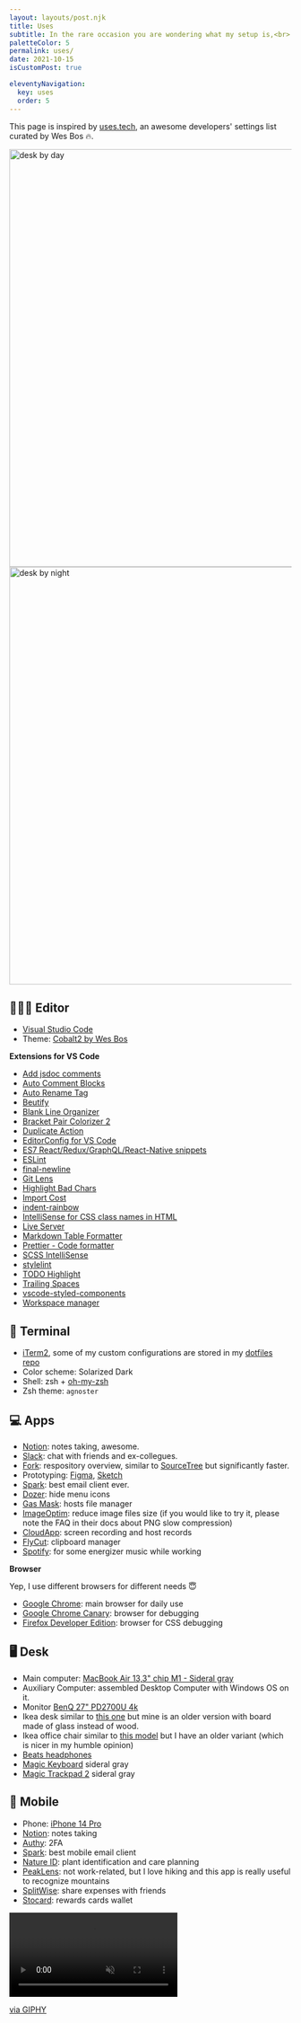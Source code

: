 ```yaml
---
layout: layouts/post.njk
title: Uses
subtitle: In the rare occasion you are wondering what my setup is,<br> here there is some of my stuff listed by category.
paletteColor: 5
permalink: uses/
date: 2021-10-15
isCustomPost: true

eleventyNavigation:
  key: uses
  order: 5
---
```


This page is inspired by [uses.tech](https://uses.tech/), an awesome developers' settings list curated by Wes Bos 🔥.

<!-- image - light theme -->
<img class="u-shadow u-hidden-theme-dark" loading="lazy" src="https://res.cloudinary.com/giuliachiola/image/upload/v1635698632/super-blog/other/desk-by-day_al7xwl.jpg" alt="desk by day" width="1024" height="744">

<!-- image - dark theme -->
<img class="u-shadow u-hidden-theme-light" loading="lazy" src="https://res.cloudinary.com/giuliachiola/image/upload/c_scale,w_1024/v1634714586/super-blog/other/desk-by-night_gtrjnc.jpg" alt="desk by night" width="1024" height="744">

## 👩🏻‍💻 Editor

- [Visual Studio Code](https://code.visualstudio.com/)
- Theme: [Cobalt2 by Wes Bos](https://marketplace.visualstudio.com/items?itemName=wesbos.theme-cobalt2)

**Extensions for VS Code**
- [Add jsdoc comments](https://marketplace.visualstudio.com/items?itemName=stevencl.addDocComments)
- [Auto Comment Blocks](https://marketplace.visualstudio.com/items?itemName=kevinkyang.auto-comment-blocks)
- [Auto Rename Tag](https://marketplace.visualstudio.com/items?itemName=formulahendry.auto-rename-tag)
- [Beutify](https://marketplace.visualstudio.com/items?itemName=HookyQR.beautify)
- [Blank Line Organizer](https://marketplace.visualstudio.com/items?itemName=rintoj.blank-line-organizer)
- [Bracket Pair Colorizer 2](https://marketplace.visualstudio.com/items?itemName=CoenraadS.bracket-pair-colorizer-2)
- [Duplicate Action](https://marketplace.visualstudio.com/items?itemName=mrmlnc.vscode-duplicate)
- [EditorConfig for VS Code](https://marketplace.visualstudio.com/items?itemName=EditorConfig.EditorConfig)
- [ES7 React/Redux/GraphQL/React-Native snippets](https://marketplace.visualstudio.com/items?itemName=dsznajder.es7-react-js-snippets)
- [ESLint](https://marketplace.visualstudio.com/items?itemName=dbaeumer.vscode-eslint)
- [final-newline](https://marketplace.visualstudio.com/items?itemName=samverschueren.final-newline)
- [Git Lens](https://marketplace.visualstudio.com/items?itemName=eamodio.gitlens)
- [Highlight Bad Chars](https://marketplace.visualstudio.com/items?itemName=wengerk.highlight-bad-chars)
- [Import Cost](https://marketplace.visualstudio.com/items?itemName=wix.vscode-import-cost)
- [indent-rainbow](https://marketplace.visualstudio.com/items?itemName=oderwat.indent-rainbow)
- [IntelliSense for CSS class names in HTML](https://marketplace.visualstudio.com/items?itemName=Zignd.html-css-class-completion)
- [Live Server](https://marketplace.visualstudio.com/items?itemName=ritwickdey.LiveServer)
- [Markdown Table Formatter](https://marketplace.visualstudio.com/items?itemName=fcrespo82.markdown-table-formatter)
- [Prettier - Code formatter](https://marketplace.visualstudio.com/items?itemName=esbenp.prettier-vscode)
- [SCSS IntelliSense](https://marketplace.visualstudio.com/items?itemName=mrmlnc.vscode-scss)
- [stylelint](https://marketplace.visualstudio.com/items?itemName=stylelint.vscode-stylelint)
- [TODO Highlight](https://marketplace.visualstudio.com/items?itemName=wayou.vscode-todo-highlight)
- [Trailing Spaces](https://marketplace.visualstudio.com/items?itemName=shardulm94.trailing-spaces)
- [vscode-styled-components](https://marketplace.visualstudio.com/items?itemName=jpoissonnier.vscode-styled-components)
- [Workspace manager](https://marketplace.visualstudio.com/items?itemName=design4pro.workspace-manager)

## 🤖 Terminal
- [iTerm2](https://iterm2.com/), some of my custom configurations are stored in my [dotfiles repo](https://github.com/giuliachiola/dotfiles)
- Color scheme: Solarized Dark
- Shell: zsh + [oh-my-zsh](https://ohmyz.sh/)
- Zsh theme: `agnoster`

## 💻 Apps
- [Notion](https://www.notion.so/): notes taking, awesome.
- [Slack](https://slack.com/intl/en-it/): chat with friends and ex-collegues.
- [Fork](https://git-fork.com/): respository overview, similar to [SourceTree](https://www.sourcetreeapp.com/) but significantly faster.
- Prototyping: [Figma](https://www.figma.com/), [Sketch](https://www.sketch.com/)
- [Spark](https://sparkmailapp.com/): best email client ever.
- [Dozer](https://github.com/Mortennn/Dozer): hide menu icons
- [Gas Mask](https://github.com/2ndalpha/gasmask): hosts file manager
- [ImageOptim](https://imageoptim.com/mac): reduce image files size (if you would like to try it, please note the FAQ in their docs about PNG slow compression)
- [CloudApp](https://www.getcloudapp.com/): screen recording and host records
- [FlyCut](https://apps.apple.com/us/app/flycut-clipboard-manager/id442160987?mt=12): clipboard manager
- [Spotify](https://open.spotify.com/): for some energizer music while working

**Browser**

Yep, I use different browsers for different needs 😇

- [Google Chrome](https://www.google.com/chrome/): main browser for daily use
- [Google Chrome Canary](https://www.google.com/chrome/canary/): browser for debugging
- [Firefox Developer Edition](https://www.mozilla.org/en-US/firefox/developer/): browser for CSS debugging
## 🖥 Desk

- Main computer: [MacBook Air 13,3" chip M1 - Sideral gray](https://www.apple.com/it/shop/buy-mac/macbook-air/grigio-siderale-chip-apple-m1-con-cpu-8-core-e-gpu-7-core-256gb)
- Auxiliary Computer: assembled Desktop Computer with Windows OS on it.
- Monitor [BenQ 27" PD2700U 4k](https://www.amazon.it/gp/product/B07GLR6RQF/ref=ppx_yo_dt_b_search_asin_title?ie=UTF8&psc=1)
- Ikea desk similar to [this one](https://www.ikea.com/it/it/p/lagkapten-mittback-scrivania-bianco-betulla-s19417193/) but mine is an older version with board made of glass instead of wood.
- Ikea office chair similar to [this model](https://www.ikea.com/it/it/p/millberget-sedia-girevole-murum-nero-70489394/) but I have an older variant (which is nicer in my humble opinion)
- [Beats headphones](https://www.amazon.it/gp/product/B01LVVF94H/ref=ppx_yo_dt_b_search_asin_title?ie=UTF8&psc=1)
- [Magic Keyboard](https://www.amazon.it/Apple-Magic-Tastiera-Keypad-Numerico/dp/B07BRB39K9/ref=asc_df_B07BRB39K9/) sideral gray
- [Magic Trackpad 2](https://www.amazon.it/Apple-Magic-Trackpad-Grigio-Siderale/dp/B07BS1RQ4N/ref=sr_1_2) sideral gray

## 📲 Mobile

- Phone: [iPhone 14 Pro](https://www.apple.com/it/shop/buy-iphone/iphone-14-pro)
- [Notion](https://play.google.com/store/apps/details?id=notion.id&hl=en&gl=US): notes taking
- [Authy](https://play.google.com/store/apps/details?id=com.authy.authy&hl=en&gl=US): 2FA
- [Spark](https://apps.apple.com/it/app/spark-mail-smart-email-inbox/id997102246): best mobile email client
- [Nature ID](https://play.google.com/store/apps/details?id=plant.identification.flower.tree.leaf.identifier.identify.cat.dog.breed.nature&hl=en&gl=US): plant identification and care planning
- [PeakLens](https://play.google.com/store/apps/details?id=com.peaklens.ar&hl=en&gl=US): not work-related, but I love hiking and this app is really useful to recognize mountains
- [SplitWise](https://play.google.com/store/apps/details?id=com.Splitwise.SplitwiseMobile&hl=en&gl=US): share expenses with friends
- [Stocard](https://play.google.com/store/apps/details?id=de.stocard.stocard&hl=en&gl=US): rewards cards wallet

<div class="s-giphy s-giphy--small-d">
  <video autoplay loop muted playsinline>
    <source src="https://i.giphy.com/media/hruJfokAp2ED9P7yAh/giphy.mp4" type="video/mp4">
  </video>
  <p><a href="https://media2.giphy.com/media/hruJfokAp2ED9P7yAh/giphy.gif">via GIPHY</a></p>
</div>